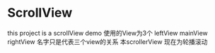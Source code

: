 # ScrollView
this project is a scrollView demo 
使用的View为3个 leftView mainView rightView  名字只是代表三个view的关系
本scrollerView 现在为轮播滚动
